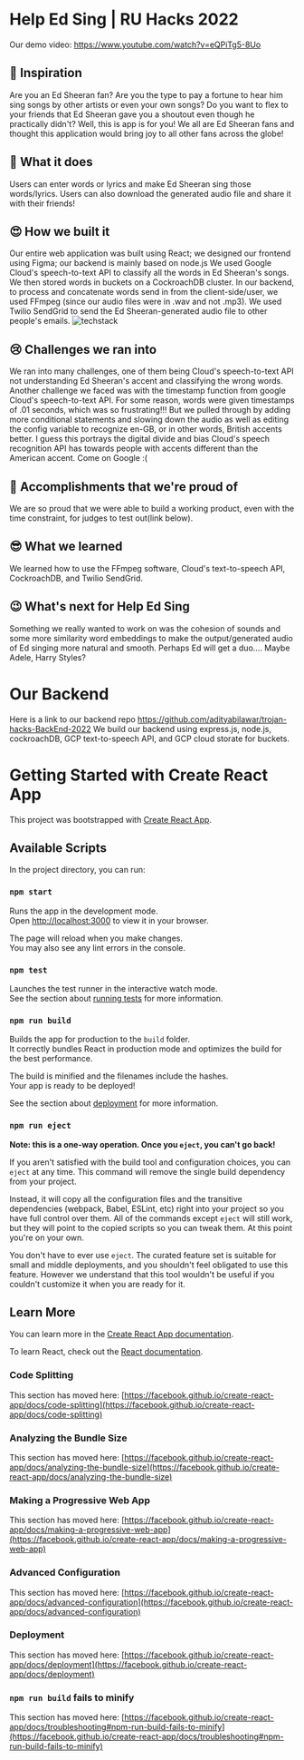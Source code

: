 # Help Ed Sing | RU Hacks 2022

Our demo video: https://www.youtube.com/watch?v=eQPiTg5-8Uo

## 🎵 Inspiration
Are you an Ed Sheeran fan? Are you the type to pay a fortune to hear him sing songs by other artists or even your own songs? Do you want to flex to your friends that Ed Sheeran gave you a shoutout even though he practically didn't? Well, this is app is for you! We all are Ed Sheeran fans and thought this application would bring joy to all other fans across the globe!
## 🤔 What it does
Users can enter words or lyrics and make Ed Sheeran sing those words/lyrics. Users can also download the generated audio file and share it with their friends!

## 😍 How we built it
Our entire web application was built using React; we designed our frontend using Figma; our backend is mainly based on node.js We used Google Cloud's speech-to-text API to classify all the words in Ed Sheeran's songs. We then stored words in buckets on a CockroachDB cluster. In our backend, to process and concatenate words send in from the client-side/user, we used FFmpeg (since our audio files were in .wav and not .mp3). We used Twilio SendGrid to send the Ed Sheeran-generated audio file to other people's emails. 
![techstack](https://cdn.discordapp.com/attachments/989949757751427117/990425587149598730/unknown.png)
## 😢 Challenges we ran into
We ran into many challenges, one of them being Cloud's speech-to-text API not understanding Ed Sheeran's accent and classifying the wrong words. Another challenge we faced was with the timestamp function from google Cloud's speech-to-text API. For some reason, words were given timestamps of .01 seconds, which was so frustrating!!! But we pulled through by adding more conditional statements and slowing down the audio as well as editing the config variable to recognize en-GB, or in other words, British accents better. I guess this portrays the digital divide and bias Cloud's speech recognition API has towards people with accents different than the American accent. Come on Google :(
## 🙌 Accomplishments that we're proud of
We are so proud that we were able to build a working product, even with the time constraint, for judges to test out(link below).
## 😎 What we learned
We learned how to use the FFmpeg software, Cloud's text-to-speech API, CockroachDB, and Twilio SendGrid.
## 😉 What's next for Help Ed Sing
Something we really wanted to work on was the cohesion of sounds  and some more similarity word embeddings to make the output/generated audio of Ed singing more natural and smooth. Perhaps Ed will get a duo.... Maybe Adele, Harry Styles?

# Our Backend
Here is a link to our backend repo https://github.com/adityabilawar/trojan-hacks-BackEnd-2022
We build our backend using express.js, node.js, cockroachDB, GCP text-to-speech API, and GCP cloud storate for buckets.

# Getting Started with Create React App

This project was bootstrapped with [Create React App](https://github.com/facebook/create-react-app).

## Available Scripts

In the project directory, you can run:

### `npm start`

Runs the app in the development mode.\
Open [http://localhost:3000](http://localhost:3000) to view it in your browser.

The page will reload when you make changes.\
You may also see any lint errors in the console.

### `npm test`

Launches the test runner in the interactive watch mode.\
See the section about [running tests](https://facebook.github.io/create-react-app/docs/running-tests) for more information.

### `npm run build`

Builds the app for production to the `build` folder.\
It correctly bundles React in production mode and optimizes the build for the best performance.

The build is minified and the filenames include the hashes.\
Your app is ready to be deployed!

See the section about [deployment](https://facebook.github.io/create-react-app/docs/deployment) for more information.

### `npm run eject`

**Note: this is a one-way operation. Once you `eject`, you can't go back!**

If you aren't satisfied with the build tool and configuration choices, you can `eject` at any time. This command will remove the single build dependency from your project.

Instead, it will copy all the configuration files and the transitive dependencies (webpack, Babel, ESLint, etc) right into your project so you have full control over them. All of the commands except `eject` will still work, but they will point to the copied scripts so you can tweak them. At this point you're on your own.

You don't have to ever use `eject`. The curated feature set is suitable for small and middle deployments, and you shouldn't feel obligated to use this feature. However we understand that this tool wouldn't be useful if you couldn't customize it when you are ready for it.

## Learn More

You can learn more in the [Create React App documentation](https://facebook.github.io/create-react-app/docs/getting-started).

To learn React, check out the [React documentation](https://reactjs.org/).

### Code Splitting

This section has moved here: [https://facebook.github.io/create-react-app/docs/code-splitting](https://facebook.github.io/create-react-app/docs/code-splitting)

### Analyzing the Bundle Size

This section has moved here: [https://facebook.github.io/create-react-app/docs/analyzing-the-bundle-size](https://facebook.github.io/create-react-app/docs/analyzing-the-bundle-size)

### Making a Progressive Web App

This section has moved here: [https://facebook.github.io/create-react-app/docs/making-a-progressive-web-app](https://facebook.github.io/create-react-app/docs/making-a-progressive-web-app)

### Advanced Configuration

This section has moved here: [https://facebook.github.io/create-react-app/docs/advanced-configuration](https://facebook.github.io/create-react-app/docs/advanced-configuration)

### Deployment

This section has moved here: [https://facebook.github.io/create-react-app/docs/deployment](https://facebook.github.io/create-react-app/docs/deployment)

### `npm run build` fails to minify

This section has moved here: [https://facebook.github.io/create-react-app/docs/troubleshooting#npm-run-build-fails-to-minify](https://facebook.github.io/create-react-app/docs/troubleshooting#npm-run-build-fails-to-minify)

